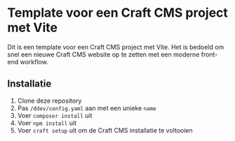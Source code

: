 # Template voor een Craft CMS project met Vite
Dit is een template voor een Craft CMS project met Vite. Het is bedoeld om snel een nieuwe Craft CMS website op te zetten met een moderne front-end workflow.

## Installatie
1. Clone deze repository
2. Pas `/ddev/config.yaml` aan met een unieke `name` 
3. Voer `composer install` uit
4. Voer `npm install` uit
5. Voer `craft setup` uit om de Craft CMS installatie te voltooien